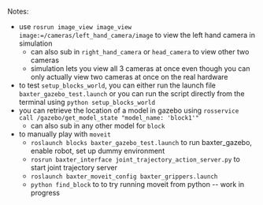 Notes:
- use `rosrun image_view image_view image:=/cameras/left_hand_camera/image` to view the left hand camera in simulation 
	- can also sub in `right_hand_camera` or `head_camera` to view other two cameras
	- simulation lets you view all 3 cameras at once even though you can only actually view two cameras at once on the real hardware
- to test `setup_blocks_world`, you can either run the launch file `baxter_gazebo_test.launch` or you can run the script directly from the terminal using `python setup_blocks_world`
- you can retrieve the location of a model in gazebo using `rosservice call /gazebo/get_model_state "model_name: 'block1'"` 
	- can also sub in any other model for `block`
- to manually play with `moveit`
	- `roslaunch blocks baxter_gazebo_test.launch` to run baxter_gazebo, enable robot, set up dummy environment
	- `rosrun baxter_interface joint_trajectory_action_server.py` to start joint trajectory server
	- `roslaunch baxter_moveit_config baxter_grippers.launch`
	- `python find_block` to to try running moveit from python -- work in progress

